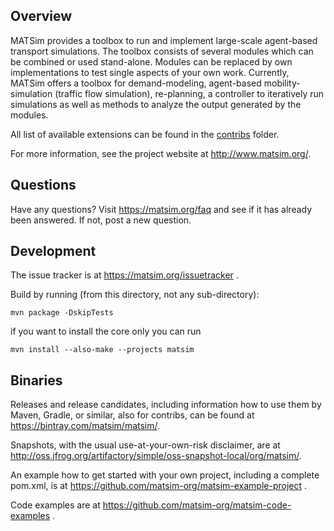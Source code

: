 ## Overview

MATSim provides a toolbox to run and implement large-scale agent-based
transport simulations. The toolbox consists of several modules which can be
combined or used stand-alone. Modules can be replaced by own implementations
to test single aspects of your own work. Currently, MATSim offers a toolbox
for demand-modeling, agent-based mobility-simulation (traffic flow simulation),
re-planning, a controller to iteratively run simulations as well as methods to
analyze the output generated by the modules.

All list of available extensions can be found in the [contribs](contribs/README.md) folder.

For more information, see the project website at http://www.matsim.org/.

## Questions

Have any questions? Visit https://matsim.org/faq
and see if it has already been answered. If not, post a new question.

## Development

The issue tracker is at https://matsim.org/issuetracker .

Build by running (from this directory, not any sub-directory):

```
mvn package -DskipTests
```

if you want to install the core only you can run

```
mvn install --also-make --projects matsim
```


## Binaries

Releases and release candidates, including information how to use them by Maven, Gradle, or similar, also for contribs, can be found at https://bintray.com/matsim/matsim/.

Snapshots, with the usual use-at-your-own-risk disclaimer, are at http://oss.jfrog.org/artifactory/simple/oss-snapshot-local/org/matsim/.

An example how to get started with your own project, including a complete pom.xml, is at https://github.com/matsim-org/matsim-example-project .

Code examples are at https://github.com/matsim-org/matsim-code-examples .
